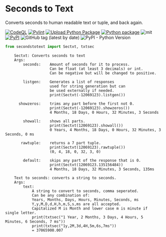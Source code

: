 # Seconds to Text

Converts seconds to human readable text or tuple, and back again.

[![CodeQL](https://github.com/Sumiza/secondstotext/actions/workflows/codeql-analysis.yml/badge.svg)](https://github.com/Sumiza/secondstotext/actions/workflows/codeql-analysis.yml)
[![Pylint](https://github.com/Sumiza/secondstotext/actions/workflows/pylint.yml/badge.svg)](https://github.com/Sumiza/secondstotext/actions/workflows/pylint.yml) 
[![Upload Python Package](https://github.com/Sumiza/secondstotext/actions/workflows/python-publish.yml/badge.svg)](https://pypi.org/project/secondstotext/)
[![Python package](https://github.com/Sumiza/secondstotext/actions/workflows/python-package.yml/badge.svg)](https://github.com/Sumiza/secondstotext/actions/workflows/python-package.yml)
![mit](https://img.shields.io/github/license/sumiza/secondstotext)
[![PyPI](https://img.shields.io/pypi/v/secondstotext?label=pip)](https://pypi.org/project/secondstotext/)
![GitHub tag (latest by date)](https://img.shields.io/github/v/tag/sumiza/secondstotext?label=Github)
![PyPI - Python Version](https://img.shields.io/pypi/pyversions/secondstotext)

```python
from secondstotext import Sectxt, txtsec
```

```
    Sectxt: Converts seconds to text
    Args:
        seconds:    Amount of seconds for it to process.
                    Can be float (at least 3 decimals) or int.
                    Can be negative but will be changed to positive.

        listgen:    Generates a list of responses
                    used for string generation but can
                    be used externally if needed.
                    print(Sectxt(-12069123).listgen())

      showzeros:    trims any part before the first not 0.
                    print(Sectxt(-12069123).showzeros())
                    4 Months, 18 Days, 0 Hours, 32 Minutes, 3 Seconds

        showall:    shows all parts.
                    print(Sectxt(12069123).showall())
                    0 Years, 4 Months, 18 Days, 0 Hours, 32 Minutes, 3 Seconds, 0 ms

       rawtuple:    returns a 7 part tuple.
                    print(Sectxt(12069123).rawtuple())
                    (0, 4, 18, 0, 32, 3, 0)

        default:    skips any part of the response that is 0.
                    print(Sectxt(12069123.135156484))
                    4 Months, 18 Days, 32 Minutes, 3 Seconds, 135ms
```

```
    Text to seconds: converts a string to seconds.
    Args:
        text:
            A string to convert to seconds, comma seperated.
            Can be any combination of:
            Years, Months, Days, Hours, Minutes, Seconds, ms
            Y,y,M,D,d,H,h,m,S,s,ms are all accepted.
            Capitalized M is Month and lower case m is minute if single letter.
            print(txtsec("1 Year, 2 Months, 3 Days, 4 Hours, 5 Minutes, 6 Seconds, 7 ms"))
            print(txtsec("1y,2M,3d,4H,5m,6s,7ms"))
            = 37065900.007
```
